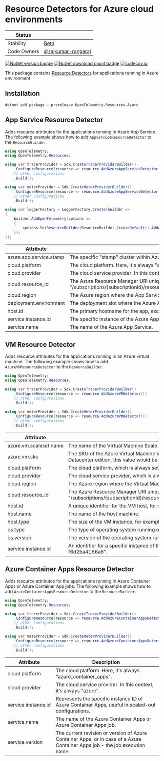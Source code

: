 # Resource Detectors for Azure cloud environments

| Status      |           |
| ----------- | --------- |
| Stability   | [Beta](../../README.md#beta) |
| Code Owners | [@rajkumar-rangaraj](https://github.com/rajkumar-rangaraj) |

[![NuGet version badge](https://img.shields.io/nuget/v/OpenTelemetry.Resources.Azure)](https://www.nuget.org/packages/OpenTelemetry.Resources.Azure)
[![NuGet download count badge](https://img.shields.io/nuget/dt/OpenTelemetry.Resources.Azure)](https://www.nuget.org/packages/OpenTelemetry.Resources.Azure)
[![codecov.io](https://codecov.io/gh/open-telemetry/opentelemetry-dotnet-contrib/branch/main/graphs/badge.svg?flag=unittests-Resources.Azure)](https://app.codecov.io/gh/open-telemetry/opentelemetry-dotnet-contrib?flags[0]=unittests-Resources.Azure)

This package contains [Resource
Detectors](https://github.com/open-telemetry/opentelemetry-specification/blob/main/specification/resource/sdk.md#detecting-resource-information-from-the-environment)
for applications running in Azure environment.

## Installation

```shell
dotnet add package --prerelease OpenTelemetry.Resources.Azure
```

## App Service Resource Detector

Adds resource attributes for the applications running in Azure App Service.
The following example shows how to add `AppServiceResourceDetector` to
the `ResourceBuilder`.

```csharp
using OpenTelemetry;
using OpenTelemetry.Resources;

using var tracerProvider = Sdk.CreateTracerProviderBuilder()
    .ConfigureResource(resource => resource.AddAzureAppServiceDetector())
    // other configurations
    .Build();

using var meterProvider = Sdk.CreateMeterProviderBuilder()
    .ConfigureResource(resource => resource.AddAzureAppServiceDetector())
    // other configurations
    .Build();

using var loggerFactory = LoggerFactory.Create(builder =>
{
    builder.AddOpenTelemetry(options =>
    {
        options.SetResourceBuilder(ResourceBuilder.CreateDefault().AddAzureAppServiceDetector());
    });
});
```

| Attribute               | Description                                                                                                                                                                                               |
|-------------------------|-----------------------------------------------------------------------------------------------------------------------------------------------------------------------------------------------------------|
| azure.app.service.stamp | The specific "stamp" cluster within Azure where the App Service is running, e.g., "waws-prod-sn1-001".                                                                                                    |
| cloud.platform          | The cloud platform. Here, it's always "azure_app_service".                                                                                                                                                |
| cloud.provider          | The cloud service provider. In this context, it's always "azure".                                                                                                                                         |
| cloud.resource_id       | The Azure Resource Manager URI uniquely identifying the Azure App Service. Typically in the format "/subscriptions/{subscriptionId}/resourceGroups/{groupName}/providers/Microsoft.Web/sites/{siteName}". |
| cloud.region            | The Azure region where the App Service is hosted, e.g., "East US", "West Europe", etc.                                                                                                                    |
| deployment.environment  | The deployment slot where the Azure App Service is running, such as "staging", "production", etc.                                                                                                         |
| host.id                 | The primary hostname for the app, excluding any custom hostnames.                                                                                                                                         |
| service.instance.id     | The specific instance of the Azure App Service, useful in a scaled-out configuration.                                                                                                                     |
| service.name            | The name of the Azure App Service.                                                                                                                                                                        |

## VM Resource Detector

Adds resource attributes for the applications running in an Azure virtual machine.
The following example shows how to add `AzureVMResourceDetector` to
the `ResourceBuilder`.

```csharp
using OpenTelemetry;
using OpenTelemetry.Resources;

using var tracerProvider = Sdk.CreateTracerProviderBuilder()
    .ConfigureResource(resource => resource.AddAzureVMDetector())
    // other configurations
    .Build();

using var meterProvider = Sdk.CreateMeterProviderBuilder()
    .ConfigureResource(resource => resource.AddAzureVMDetector())
    // other configurations
    .Build();
```

| Attribute                | Description                                                                                                                                                                                                                         |
|--------------------------|-------------------------------------------------------------------------------------------------------------------------------------------------------------------------------------------------------------------------------------|
| azure.vm.scaleset.name   | The name of the Virtual Machine Scale Set if the VM is part of one.                                                                                                                                                                 |
| azure.vm.sku             | The SKU of the Azure Virtual Machine's operating system. For instance, for a VM running Windows Server 2019 Datacenter edition, this value would be "2019-Datacenter".                                                              |
| cloud.platform           | The cloud platform, which is always set to "azure_vm" in this context.                                                                                                                                                              |
| cloud.provider           | The cloud service provider, which is always set to "azure" in this context.                                                                                                                                                         |
| cloud.region             | The Azure region where the Virtual Machine is hosted, such as "East US", "West Europe", etc.                                                                                                                                        |
| cloud.resource_id        | The Azure Resource Manager URI uniquely identifying the Azure Virtual Machine. It typically follows this format: "/subscriptions/{subscriptionId}/resourceGroups/{groupName}/providers/Microsoft.Compute/virtualMachines/{vmName}". |
| host.id                  | A unique identifier for the VM host, for instance, "02aab8a4-74ef-476e-8182-f6d2ba4166a6".                                                                                                                                          |
| host.name                | The name of the host machine.                                                                                                                                                                                                       |
| host.type                | The size of the VM instance, for example, "Standard_D2s_v3".                                                                                                                                                                        |
| os.type                  | The type of operating system running on the VM, such as "Linux" or "Windows".                                                                                                                                                       |
| os.version               | The version of the operating system running on the VM.                                                                                                                                                                              |
| service.instance.id      | An identifier for a specific instance of the service running on the Azure VM, for example, "02aab8a4-74ef-476e-8182-f6d2ba4166a6".                                                                                                  |

## Azure Container Apps Resource Detector

Adds resource attributes for the applications running in Azure Container Apps
or Azure Container App jobs. The following example shows how to add
`AzureContainerAppsResourceDetector` to the `ResourceBuilder`.

```csharp
using OpenTelemetry;
using OpenTelemetry.Resources;

using var tracerProvider = Sdk.CreateTracerProviderBuilder()
    .ConfigureResource(resource => resource.AddAzureContainerAppsDetector())
    // other configurations
    .Build();

using var meterProvider = Sdk.CreateMeterProviderBuilder()
    .ConfigureResource(resource => resource.AddAzureContainerAppsDetector())
    // other configurations
    .Build();
```

| Attribute               | Description                                                                                                                                                                                               |
|-------------------------|-----------------------------------------------------------------------------------------------------------------------------------------------------------------------------------------------------------|
| cloud.platform          | The cloud platform. Here, it's always "azure_container_apps".                                                                                                                                             |
| cloud.provider          | The cloud service provider. In this context, it's always "azure".                                                                                                                                         |
| service.instance.id     | Represents the specific instance ID of Azure Container Apps, useful in scaled-out configurations.                                                                                                         |
| service.name            | The name of the Azure Container Apps or Azure Container Apps job.                                                                                                                                         |
| service.version         | The current revision or version of Azure Container Apps, or in case of a Azure Container Apps job - the job execution name.                                                                               |

